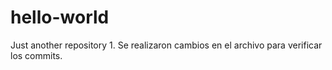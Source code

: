 # hello-world
Just another repository
1.
Se realizaron cambios en el archivo para verificar los commits.
